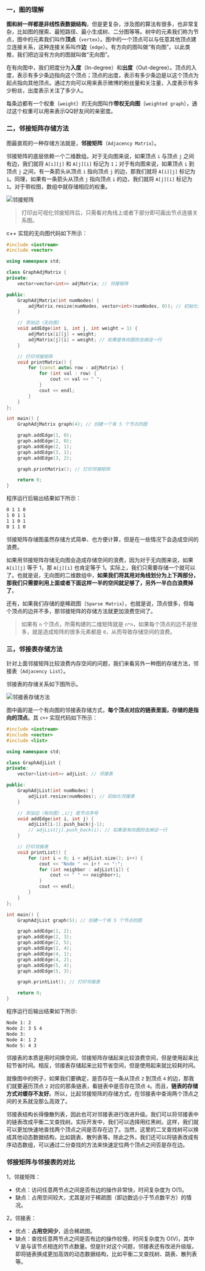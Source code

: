 ### 一，图的理解

**图和树一样都是非线性表数据结构**，但是更复杂，涉及图的算法有很多，也非常复杂，比如图的搜索、最短路径、最小生成树、二分图等等。树中的元素我们称为节点，图中的元素我们叫作**顶点**（`vertex`）。图中的一个顶点可以与任意其他顶点建立连接关系，这种连接关系叫作**边**（`edge`）。有方向的图叫做“有向图”。以此类推，我们把边没有方向的图就叫做“无向图”。

在有向图中，我们把度分为**入度**（In-degree）和**出度**（Out-degree）。顶点的入度，表示有多少条边指向这个顶点；顶点的出度，表示有多少条边是以这个顶点为起点指向其他顶点。通过方向可以用来表示微博的粉丝量和关注量，入度表示有多少粉丝，出度表示关注了多少人。

每条边都有一个权重（`weight`）的无向图叫作**带权无向图**（`weighted graph`），通过这个权重可以用来表示QQ好友间的亲密度。

### 二，邻接矩阵存储方法

图最直观的一种存储方法就是，**邻接矩阵**（`Adjacency Matrix`）。

邻接矩阵的底层依赖一个二维数组。对于无向图来说，如果顶点 `i` 与顶点 `j` 之间有边，我们就将 `A[i][j]` 和 `A[j][i]` 标记为 `1`；对于有向图来说，如果顶点 `i` 到顶点 `j` 之间，有一条箭头从顶点 `i` 指向顶点 `j` 的边，那我们就将 `A[i][j]` 标记为 `1`。同理，如果有一条箭头从顶点 `j` 指向顶点 `i` 的边，我们就将 `A[j][i]` 标记为 `1`。对于带权图，数组中就存储相应的权重。

![邻接矩阵](.././/images/Adjacency_Matrix.png)
> 打印出可视化邻接矩阵后，只需看对角线上或者下部分即可画出节点连接关系图。

c++ 实现的无向图代码如下所示：

```cpp
#include <iostream>
#include <vector>

using namespace std;

class GraphAdjMatrix {
private:
    vector<vector<int>> adjMatrix; // 邻接矩阵

public:
    GraphAdjMatrix(int numNodes) {
        adjMatrix.resize(numNodes, vector<int>(numNodes, 0)); // 初始化矩阵
    }

    // 添加边（无向图）
    void addEdge(int i, int j, int weight = 1) {
        adjMatrix[i][j] = weight;
        adjMatrix[j][i] = weight; // 如果是有向图则去掉这一行
    }

    // 打印邻接矩阵
    void printMatrix() {
        for (const auto& row : adjMatrix) {
            for (int val : row) {
                cout << val << " ";
            }
            cout << endl;
        }
    }
};

int main() {
    GraphAdjMatrix graph(4); // 创建一个有 5 个节点的图

    graph.addEdge(1, 0);
    graph.addEdge(2, 0);
    graph.addEdge(2, 1);
    graph.addEdge(3, 1);
    graph.addEdge(3, 2);

    graph.printMatrix(); // 打印邻接矩阵

    return 0;
}

```

程序运行后输出结果如下所示：

```bash
0 1 1 0 
1 0 1 1 
1 1 0 1 
0 1 1 0 
```

邻接矩阵存储图虽然存储方式简单、也方便计算，但是在一些情况下会造成空间的浪费。

如果用邻接矩阵存储无向图会造成存储空间的浪费，因为对于无向图来说，如果 `A[i][j]` 等于 1，那 `A[j][i]` 也肯定等于 1。实际上，我们只需要存储一个就可以了。也就是说，无向图的二维数组中，**如果我们将其用对角线划分为上下两部分，那我们只需要利用上面或者下面这样一半的空间就足够了，另外一半白白浪费掉了**。

还有，如果我们存储的是稀疏图（`Sparse Matrix`），也就是说，顶点很多，但每个顶点的边并不多，那邻接矩阵的存储方法就更加浪费空间了。
> 如果有 `n` 个顶点，所需构建的二维矩阵就是 `n*n`，如果每个顶点的边不是很多，就是造成矩阵的很多元素都是 `0`，从而导致存储空间的浪费。

### 三，邻接表存储方法

针对上面邻接矩阵比较浪费内存空间的问题，我们来看另外一种图的存储方法，邻接表（`Adjacency List`）。

邻接表的存储关系如下图所示。

![邻接表存储方法](.././/images/Adjacency_List.png)

图中画的是一个有向图的邻接表存储方式，**每个顶点对应的链表里面，存储的是指向的顶点**。其 `c++` 实现代码如下所示：

```cpp
#include <iostream>
#include <vector>
#include <list>

using namespace std;

class GraphAdjList {
private:
    vector<list<int>> adjList; // 邻接表

public:
    GraphAdjList(int numNodes) {
        adjList.resize(numNodes); // 初始化邻接表
    }

    // 添加边（有向图）,i/j 是节点序号
    void addEdge(int i, int j) {
        adjList[i-1].push_back(j-1);
        // adjList[j].push_back(i); // 如果是有向图则去掉这一行
    }

    // 打印邻接表
    void printList() {
        for (int i = 0; i < adjList.size(); i++) {
            cout << "Node " << i+！ << ":";
            for (int neighbor : adjList[i]) {
                cout << " " << neighbor+1;
            }
            cout << endl;
        }
    }
};

int main() {
    GraphAdjList graph(5); // 创建一个有 5 个节点的图

    graph.addEdge(1, 2);
    graph.addEdge(2, 3);
    graph.addEdge(2, 5);
    graph.addEdge(2, 4);
    graph.addEdge(4, 1);
    graph.addEdge(4, 2);
    graph.addEdge(5, 4);
    graph.addEdge(5, 3);

    graph.printList(); // 打印邻接表

    return 0;
}
```

程序运行后输出结果如下所示:

```bash
Node 1: 2
Node 2: 3 5 4
Node 3:
Node 4: 1 2
Node 5: 4 3
```

邻接表的本质是用时间换空间，邻接矩阵存储起来比较浪费空间，但是使用起来比较节省时间。相反，邻接表存储起来比较节省空间，但是使用起来就比较耗时间。

就像图中的例子，如果我们要确定，是否存在一条从顶点 `2` 到顶点 `4` 的边，那我们就要遍历顶点 `2` 对应的那条链表，看链表中是否存在顶点 `4`。而且，**链表的存储方式对缓存不友好**。所以，比起邻接矩阵的存储方式，在邻接表中查询两个顶点之间的关系就没那么高效了。

邻接表结构长得像散列表，因此也可对邻接表进行改进升级。我们可以将邻接表中的链表改成平衡二叉查找树。实际开发中，我们可以选择用红黑树。这样，我们就可以更加快速地查找两个顶点之间是否存在边了。当然，这里的二叉查找树可以换成其他动态数据结构，比如跳表、散列表等。除此之外，我们还可以将链表改成有序动态数组，可以通过二分查找的方法来快速定位两个顶点之间否是存在边。

### 邻接矩阵与邻接表的对比

1，邻接矩阵：
- 优点：访问任意两节点之间是否有边的操作非常快，时间复杂度为 O(1)。
- 缺点：占用空间较大，尤其是对于稀疏图（即边数远小于节点数平方）的情况。

2，邻接表：
- 优点：**占用空间少**，适合稀疏图。
- 缺点：查找任意两节点之间是否有边的操作较慢，时间复杂度为 O(V)，其中 V 是与该节点相连的节点数量。但是针对这个问题，邻接表还有改进升级版，即将链表换成更加高效的动态数据结构，比如平衡二叉查找树、跳表、散列表等。

